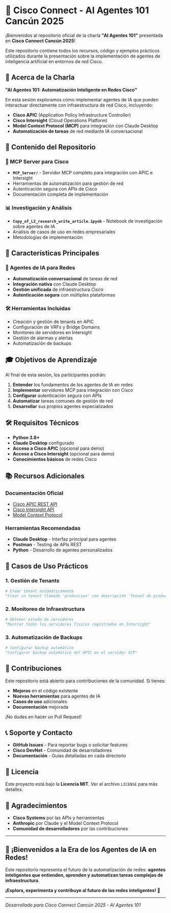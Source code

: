 # 🤖 Cisco Connect - AI Agentes 101 Cancún 2025

¡Bienvenidos al repositorio oficial de la charla **"AI Agentes 101"** presentada en **Cisco Connect Cancún 2025**! 

Este repositorio contiene todos los recursos, código y ejemplos prácticos utilizados durante la presentación sobre la implementación de agentes de inteligencia artificial en entornos de red Cisco.

## 🎯 Acerca de la Charla

**"AI Agentes 101: Automatización Inteligente en Redes Cisco"**

En esta sesión exploramos cómo implementar agentes de IA que pueden interactuar directamente con infraestructura de red Cisco, incluyendo:

- **Cisco APIC** (Application Policy Infrastructure Controller)
- **Cisco Intersight** (Cloud Operations Platform)
- **Model Context Protocol (MCP)** para integración con Claude Desktop
- **Automatización de tareas** de red mediante IA conversacional

## 📁 Contenido del Repositorio

### 🔧 MCP Server para Cisco
- **`MCP_Server/`** - Servidor MCP completo para integración con APIC e Intersight
- Herramientas de automatización para gestión de red
- Autenticación segura con APIs de Cisco
- Documentación completa de implementación

### 📊 Investigación y Análisis
- **`Copy_of_L2_research_write_article.ipynb`** - Notebook de investigación sobre agentes de IA
- Análisis de casos de uso en redes empresariales
- Metodologías de implementación

## 🚀 Características Principales

### 🤖 Agentes de IA para Redes
- **Automatización conversacional** de tareas de red
- **Integración nativa** con Claude Desktop
- **Gestión unificada** de infraestructura Cisco
- **Autenticación segura** con múltiples plataformas

### 🛠️ Herramientas Incluidas
- Creación y gestión de tenants en APIC
- Configuración de VRFs y Bridge Domains
- Monitoreo de servidores en Intersight
- Gestión de alarmas y alertas
- Automatización de backups

## 🎓 Objetivos de Aprendizaje

Al final de esta sesión, los participantes podrán:

1. **Entender** los fundamentos de los agentes de IA en redes
2. **Implementar** servidores MCP para integración con Cisco
3. **Configurar** autenticación segura con APIs
4. **Automatizar** tareas comunes de gestión de red
5. **Desarrollar** sus propios agentes especializados

## 🛠️ Requisitos Técnicos

- **Python 3.8+**
- **Claude Desktop** configurado
- **Acceso a Cisco APIC** (opcional para demo)
- **Acceso a Cisco Intersight** (opcional para demo)
- **Conocimientos básicos** de redes Cisco

## 📚 Recursos Adicionales

### Documentación Oficial
- [Cisco APIC REST API](https://developer.cisco.com/docs/apic-mim-ref/)
- [Cisco Intersight API](https://intersight.com/apidocs/)
- [Model Context Protocol](https://modelcontextprotocol.io/)

### Herramientas Recomendadas
- **Claude Desktop** - Interfaz principal para agentes
- **Postman** - Testing de APIs REST
- **Python** - Desarrollo de agentes personalizados

## 🎯 Casos de Uso Prácticos

### 1. Gestión de Tenants
```python
# Crear tenant automáticamente
"Crear un tenant llamado 'produccion' con descripción 'Tenant de producción'"
```

### 2. Monitoreo de Infraestructura
```python
# Obtener estado de servidores
"Mostrar todos los servidores físicos registrados en Intersight"
```

### 3. Automatización de Backups
```python
# Configurar backup automático
"Configurar backup automático del APIC en el servidor SCP"
```

## 🤝 Contribuciones

Este repositorio está abierto para contribuciones de la comunidad. Si tienes:

- **Mejoras** en el código existente
- **Nuevas herramientas** para agentes de IA
- **Casos de uso** adicionales
- **Documentación** mejorada

¡No dudes en hacer un Pull Request!

## 📞 Soporte y Contacto

- **GitHub Issues** - Para reportar bugs o solicitar features
- **Cisco DevNet** - Comunidad de desarrolladores
- **Documentación** - Guías detalladas en cada directorio

## 📄 Licencia

Este proyecto está bajo la **Licencia MIT**. Ver el archivo `LICENSE` para más detalles.

## 🙏 Agradecimientos

- **Cisco Systems** por las APIs y herramientas
- **Anthropic** por Claude y el Model Context Protocol
- **Comunidad de desarrolladores** por las contribuciones

---

## 🎉 ¡Bienvenidos a la Era de los Agentes de IA en Redes!

Este repositorio representa el futuro de la automatización de redes: **agentes inteligentes que entienden, aprenden y automatizan tareas complejas de infraestructura**.

**¡Explora, experimenta y contribuye al futuro de las redes inteligentes!** 🚀

---

*Desarrollado para Cisco Connect Cancún 2025 - AI Agentes 101*
